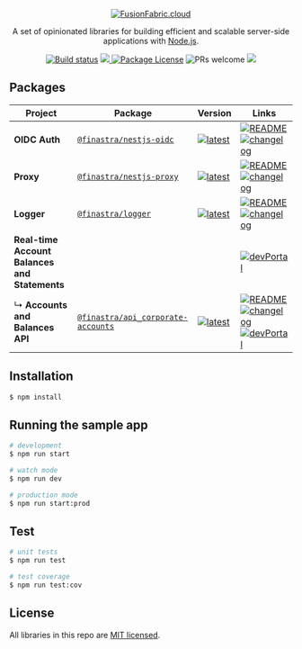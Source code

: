 <p align="center">
  <a href="https://www.fusionfabric.cloud/" target="blank"><img src="https://www.fusionfabric.cloud/sites/default/files/styles/banner_standard/public/image/2018-05/Fusion%20Operate%20Cloud%20%283%29.jpg"  alt="FusionFabric.cloud" /></a>
</p>
  
  <p align="center">A set of opinionated libraries for building efficient and scalable server-side applications with <a href="http://nodejs.org" target="blank">Node.js</a>.</p>
<p align="center">
  <a href="https://github.com/finastra/finastra-nodejs-libs/actions?query=workflow%3ABuild"><img src="https://github.com/finastra/finastra-nodejs-libs/workflows/Build/badge.svg" alt="Build status" /></a>
  <a href="https://codecov.io/gh/finastra/finastra-nodejs-libs">
  <img src="https://codecov.io/gh/finastra/finastra-nodejs-libs/branch/develop/graph/badge.svg" />
</a>
  <a href="https://www.npmjs.com/~nestjscore"><img src="https://img.shields.io/npm/l/@nestjs/core.svg" alt="Package License" /></a>
  <img src="https://img.shields.io/badge/PRs-welcome-green" alt="PRs welcome"/>
  <a href="https://twitter.com/FinastraFS"><img src="https://img.shields.io/twitter/follow/FinastraFS.svg?style=social&label=Follow"></a>
</p>

## Packages

| Project                                       | Package                                                                                          | Version                                                                                                                                           | Links                                                                                                                                                                                                                                                                                                                                                                                                          |
| --------------------------------------------- | ------------------------------------------------------------------------------------------------ | ------------------------------------------------------------------------------------------------------------------------------------------------- | -------------------------------------------------------------------------------------------------------------------------------------------------------------------------------------------------------------------------------------------------------------------------------------------------------------------------------------------------------------------------------------------------------------- |
| **OIDC Auth**                                 | [`@finastra/nestjs-oidc`](https://npmjs.com/package/@finastra/nestjs-oidc)                       | [![latest](https://img.shields.io/npm/v/@finastra/nestjs-oidc/latest.svg)](https://npmjs.com/package/@finastra/nestjs-oidc)                       | [![README](https://img.shields.io/badge/README--green.svg)](/libs/oidc/README.md) [![changelog](https://img.shields.io/badge/changelog-%20-yellow)](./libs/oidc/CHANGELOG.md)                                                                                                                                                                                                                                  |
| **Proxy**                                     | [`@finastra/nestjs-proxy`](https://npmjs.com/package/@finastra/nestjs-proxy)                     | [![latest](https://img.shields.io/npm/v/@finastra/nestjs-proxy/latest.svg)](https://npmjs.com/package/@finastra/nestjs-proxy)                     | [![README](https://img.shields.io/badge/README--green.svg)](/libs/proxy/README.md) [![changelog](https://img.shields.io/badge/changelog-%20-yellow)](./libs/proxy/CHANGELOG.md)                                                                                                                                                                                                                                |
| **Logger**                                    | [`@finastra/logger`](https://npmjs.com/package/@finastra/logger)                                 | [![latest](https://img.shields.io/npm/v/@finastra/logger/latest.svg)](https://npmjs.com/package/@finastra/logger)                                 | [![README](https://img.shields.io/badge/README--green.svg)](/libs/logger/README.md) [![changelog](https://img.shields.io/badge/changelog-%20-yellow)](./libs/logger/CHANGELOG.md)                                                                                                                                                                                                                              |
| **Real-time Account Balances and Statements** |                                                                                                  |                                                                                                                                                   | [![devPortal](https://img.shields.io/badge/DevPortal-%20-blue)](https://developer.fusionfabric.cloud/solution/real-time-account-balances-and-statement)                                                                                                                                                                                                                                                        |
| ↳ **Accounts and Balances API**               | [`@finastra/api_corporate-accounts`](https://npmjs.com/package/@finastra/api_corporate-accounts) | [![latest](https://img.shields.io/npm/v/@finastra/api_corporate-accounts/latest.svg)](https://npmjs.com/package/@finastra/api_corporate-accounts) | [![README](https://img.shields.io/badge/README--green.svg)](/libs/ffdc-apis/corporate-accounts/README.md) [![changelog](https://img.shields.io/badge/changelog-%20-yellow)](./libs/ffdc-apis/corporate-accounts/CHANGELOG.md) [![devPortal](https://img.shields.io/badge/DevPortal-%20-blue)](https://developer.fusionfabric.cloud/api/corporate-accounteinfo-me-v1-831cb09d-cc10-4772-8ed5-8a6b72ec8e01/docs) |

## Installation

```bash
$ npm install
```

## Running the sample app

```bash
# development
$ npm run start

# watch mode
$ npm run dev

# production mode
$ npm run start:prod
```

## Test

```bash
# unit tests
$ npm run test

# test coverage
$ npm run test:cov
```

## License

All libraries in this repo are [MIT licensed](LICENSE).
